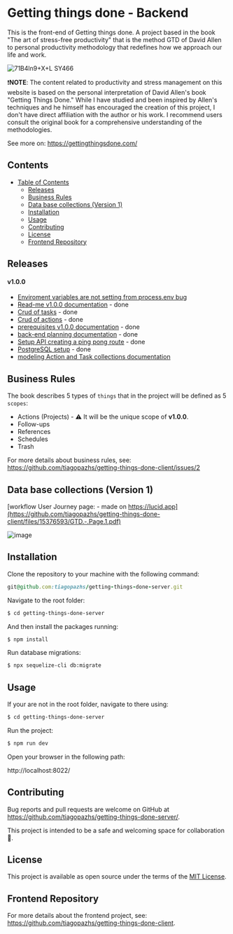 # Getting things done - Backend

This is the front-end of Getting things done.
A project based in the book "The art of stress-free productivity" that is the method GTD of David Allen to personal productivity methodology that redefines how we approach our life and work.

![71B4ln9+X+L _SY466_](https://github.com/tiagopazhs/getting-things-done-client/assets/81580990/20eb368c-dfc4-4163-8440-5a898d8869bc)


❗**NOTE**: The content related to productivity and stress management on this website is based on the personal interpretation of David Allen's book "Getting Things Done." While I have studied and been inspired by Allen's techniques and he himself has encouraged the creation of this project, I don't have direct affiliation with the author or his work. I recommend users consult the original book for a comprehensive understanding of the methodologies.

See more on: https://gettingthingsdone.com/


## Contents

- [Table of Contents](#table-of-contents)
  - [Releases](#releases)
  - [Business Rules](#business-rules)
  - [Data base collections (Version 1)](#data-base-collections-version-1)
  - [Installation](#installation)
  - [Usage](#usage)
  - [Contributing](#contributing)
  - [License](#license)
  - [Frontend Repository](#frontend-repository)
 
## Releases

#### v1.0.0

- [Enviroment variables are not setting from process.env bug](https://github.com/tiagopazhs/getting-things-done-server/issues/11)
- [Read-me v1.0.0 documentation](https://github.com/tiagopazhs/getting-things-done-server/issues/8) - done
- [Crud of tasks](https://github.com/tiagopazhs/getting-things-done-server/issues/5) - done
- [Crud of actions](https://github.com/tiagopazhs/getting-things-done-server/issues/4) - done
- [prerequisites v1.0.0 documentation](https://github.com/tiagopazhs/getting-things-done-server/issues/3) - done
- [back-end planning documentation](https://github.com/tiagopazhs/getting-things-done-server/issues/1) - done
- [Setup API creating a ping pong route](https://github.com/tiagopazhs/getting-things-done-server/issues/7) - done
- [PostgreSQL setup](https://github.com/tiagopazhs/getting-things-done-server/issues/6) - done
- [modeling Action and Task collections documentation](https://github.com/tiagopazhs/getting-things-done-server/issues/2)


## Business Rules

The book describes 5 types of `things` that in the project will be defined as 5 `scopes`:
- Actions (Projects) - ⚠️ It will be the unique scope of **v1.0.0**.
- Follow-ups
- References
- Schedules
- Trash

For more details about business rules, see: https://github.com/tiagopazhs/getting-things-done-client/issues/2


## Data base collections (Version 1)

[workflow User Journey page: - made on https://lucid.app](https://github.com/tiagopazhs/getting-things-done-client/files/15376593/GTD.-.Page.1.pdf)

![image](https://github.com/tiagopazhs/getting-things-done-server/assets/81580990/87a9bc9d-fd77-4a93-a1e1-1291b2eba38f)

## Installation

Clone the repository to your machine with the following command:

```ruby
git@github.com:tiagopazhs/getting-things-done-server.git
```

Navigate to the root folder:

```bash
$ cd getting-things-done-server
```

And then install the packages running:

```bash
$ npm install
```

Run database migrations:

```bash
$ npx sequelize-cli db:migrate
```

## Usage

If your are not in the root folder, navigate to there using:

```bash
$ cd getting-things-done-server
```

Run the project:

```bash
$ npm run dev
```

Open your browser in the following path:

http://localhost:8022/


## Contributing
Bug reports and pull requests are welcome on GitHub at https://github.com/tiagopazhs/getting-things-done-server/.

This project is intended to be a safe and welcoming space for collaboration 💪.

## License
This project is available as open source under the terms of the [MIT License](https://opensource.org/license/MIT).

## Frontend Repository
For more details about the frontend project, see: https://github.com/tiagopazhs/getting-things-done-client.
